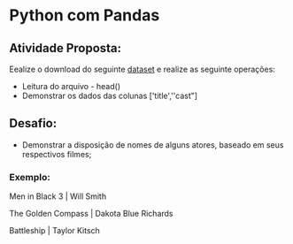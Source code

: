 
# Python com Pandas
## Atividade Proposta:
Eealize o download do seguinte [dataset](https://www.kaggle.com/datasets/tmdb/tmdb-movie-metadata) e realize as seguinte operações:
- Leitura do arquivo - head()
- Demonstrar os dados das colunas ['title',''cast"]

## Desafio:
- Demonstrar a disposição de nomes de alguns atores, baseado em seus respectivos filmes;

### Exemplo:
Men in Black 3 | Will Smith

The Golden Compass | Dakota Blue Richards

Battleship | Taylor Kitsch


